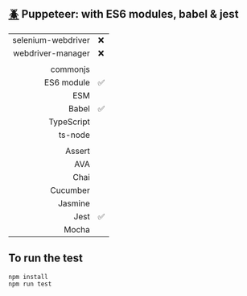 ## [:beetle:](https://github.com/xgirma/e2e_test_recipes/tree/master/configuration/puppeteer) Puppeteer: with ES6 modules, babel & jest

|   |  |
|---:|:---|
| selenium-webdriver | :x: |
| webdriver-manager | :x: |
|   |   |
| commonjs  |   |
| ES6 module  | :white_check_mark: |
| ESM  |  |
| Babel  | :white_check_mark: |
| TypeScript  |   |
| ts-node  |  |
|   |   |
| Assert  |  |
| AVA  |   |
| Chai  |   |
| Cucumber  |   |
| Jasmine  |  | 
| Jest  | :white_check_mark: | 
| Mocha  |  |

## To run the test

    npm install
    npm run test
